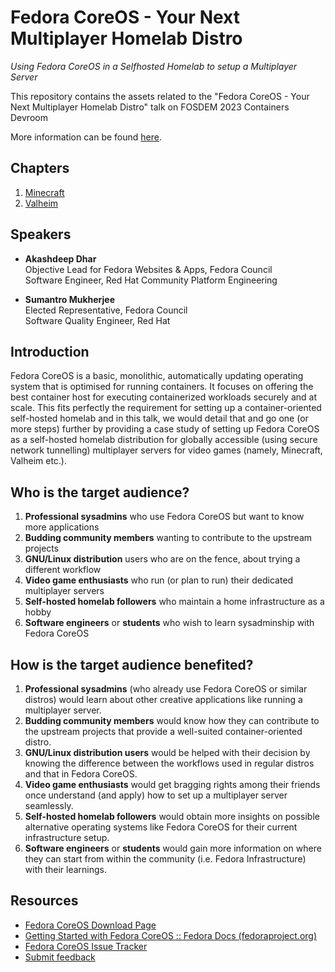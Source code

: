 # Fedora CoreOS - Your Next Multiplayer Homelab Distro
*Using Fedora CoreOS in a Selfhosted Homelab to setup a Multiplayer Server*

This repository contains the assets related to the "Fedora CoreOS - Your Next 
Multiplayer Homelab Distro" talk on FOSDEM 2023 Containers Devroom

More information can be found [here](https://fosdem.org/2023/schedule/event/container_fedora_coreos/).

## Chapters

1. [Minecraft](https://github.com/t0xic0der/fcos-workshop-fosdemcd-2023/blob/main/fcosmine/README.md)
2. [Valheim](https://github.com/t0xic0der/fcos-workshop-fosdemcd-2023/blob/main/fcosheim/README.md)

## Speakers

* **Akashdeep Dhar**  
  Objective Lead for Fedora Websites & Apps, Fedora Council  
  Software Engineer, Red Hat Community Platform Engineering  

* **Sumantro Mukherjee**  
  Elected Representative, Fedora Council  
  Software Quality Engineer, Red Hat  

## Introduction

Fedora CoreOS is a basic, monolithic, automatically updating operating system 
that is optimised for running containers. It focuses on offering the best 
container host for executing containerized workloads securely and at scale. 
This fits perfectly the requirement for setting up a container-oriented 
self-hosted homelab and in this talk, we would detail that and go one (or more 
steps) further by providing a case study of setting up Fedora CoreOS as a 
self-hosted homelab distribution for globally accessible (using secure network 
tunnelling) multiplayer servers for video games (namely, Minecraft, Valheim 
etc.).

## Who is the target audience?

1. **Professional sysadmins** who use Fedora CoreOS but want to know more 
   applications
2. **Budding community members** wanting to contribute to the upstream projects
3. **GNU/Linux distribution** users who are on the fence, about trying a 
   different workflow
4. **Video game enthusiasts** who run (or plan to run) their dedicated 
   multiplayer servers
5. **Self-hosted homelab followers** who maintain a home infrastructure as a 
   hobby
6. **Software engineers** or **students** who wish to learn sysadminship with 
   Fedora CoreOS

## How is the target audience benefited?

1. **Professional sysadmins** (who already use Fedora CoreOS or similar 
   distros) would learn about other creative applications like running a 
   multiplayer server.
2. **Budding community members** would know how they can contribute to the 
   upstream projects that provide a well-suited container-oriented distro.
3. **GNU/Linux distribution users** would be helped with their decision by 
   knowing the difference between the workflows used in regular distros and 
   that in Fedora CoreOS.
4. **Video game enthusiasts** would get bragging rights among their friends 
   once understand (and apply) how to set up a multiplayer server seamlessly.
5. **Self-hosted homelab followers** would obtain more insights on possible 
   alternative operating systems like Fedora CoreOS for their current 
   infrastructure setup.
6. **Software engineers** or **students** would gain more information on where 
   they can start from within the community (i.e. Fedora Infrastructure) with 
   their learnings.

## Resources

* [Fedora CoreOS Download Page](https://getfedora.org/en/coreos)
* [Getting Started with Fedora CoreOS :: Fedora Docs (fedoraproject.org)](https://docs.fedoraproject.org/en-US/fedora-coreos/getting-started/)
* [Fedora CoreOS Issue Tracker](https://github.com/coreos/fedora-coreos-tracker)
* [Submit feedback](https://submission.fosdem.org/feedback/14031.php)

